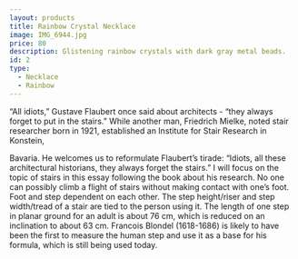 ```yaml
---
layout: products
title: Rainbow Crystal Necklace
image: IMG_6944.jpg
price: 80
description: Glistening rainbow crystals with dark gray metal beads.
id: 2
type:
  - Necklace
  - Rainbow
---
```


“All idiots,” Gustave Flaubert once said about architects - “they always forget to put in the stairs.” While another man, Friedrich Mielke, noted stair researcher born in 1921, established an Institute for Stair Research in Konstein,

 Bavaria. He welcomes us to reformulate Flaubert’s tirade: “Idiots, all these architectural historians, they always forget the stairs.” I will focus on the topic of stairs in this essay following the book about his research.
No one can possibly climb a flight of stairs without making contact with one’s foot. Foot and step dependent on each other. The step height/riser and step width/tread of a stair are tied to the person using it. The length of one step in planar ground for an adult is about 76 cm, which is reduced on an inclination to about 63 cm. Francois Blondel (1618-1686) is likely to have been the first to measure the human step and use it as a base for his formula, which is still being used today.
